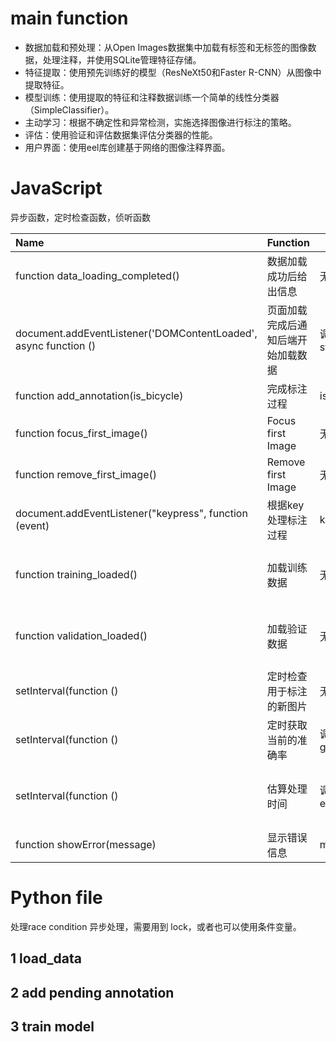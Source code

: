 # main function
* 数据加载和预处理：从Open Images数据集中加载有标签和无标签的图像数据，处理注释，并使用SQLite管理特征存储。
* 特征提取：使用预先训练好的模型（ResNeXt50和Faster R-CNN）从图像中提取特征。
* 模型训练：使用提取的特征和注释数据训练一个简单的线性分类器（SimpleClassifier）。
* 主动学习：根据不确定性和异常检测，实施选择图像进行标注的策略。
* 评估：使用验证和评估数据集评估分类器的性能。
* 用户界面：使用eel库创建基于网络的图像注释界面。


# JavaScript

异步函数，定时检查函数，侦听函数

|Name|Function|Input|Output|Comment|
|:--|--|---|---|--:|
|function data_loading_completed()|数据加载成功后给出信息|无|更新页面|需要eel.expose|
|document.addEventListener('DOMContentLoaded', async function ()|页面加载完成后通知后端开始加载数据|调用后台异步函数start_data_loading()|无|更新加载状态|使用Promise处理异步操作|
|function add_annotation(is_bicycle)|完成标注过程|is bicycle|调用后台异步函数add_annotation|Promise|
|function focus_first_image()|Focus first Image|无|聚焦|Promise|
|function remove_first_image()|Remove first Image|无|移除标注好的图片并聚焦新的图片|Promise|
|document.addEventListener("keypress", function (event)|根据key处理标注过程|key|无|b，n，z|
|function training_loaded() |加载训练数据|无|调用后台异步函数training_loaded()，返回成功结果或者false|Promise|
|function validation_loaded()|加载验证数据|无|调用后台异步函数validation_loaded()，返回成功结果或者false|Promise|
|setInterval(function ()|定时检查用于标注的新图片|无|聚焦于第一张图片|处理竞争条件|
|setInterval(function ()|定时获取当前的准确率|调用异步函数get_current_accuracies|更新界面的准确率|使用Promise|
|setInterval(function ()|估算处理时间|调用异步函数estimate_processing_time|显示处理时间|使用Promise以及显示错误信息|
|function showError(message)|显示错误信息|message|页面显示错误信息|无|

# Python file
处理race condition 异步处理，需要用到 lock，或者也可以使用条件变量。
## 1 load_data

## 2 add pending annotation

## 3 train model

